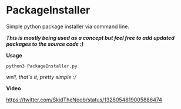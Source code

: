 # PackageInstaller
Simple python package installer via command line.

***This is mostly being used as a concept but feel free to add updated packages to the source code :)***

**Usage**

`python3 PackageInstaller.py`

*well, that's it, pretty simple :/*

**Video**

https://twitter.com/SkidTheNoob/status/1328054819005886474

